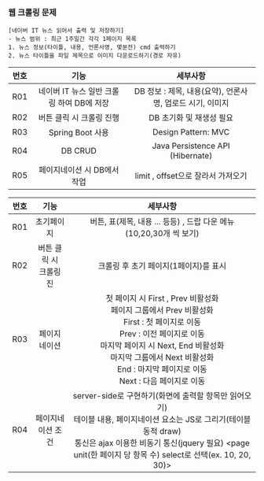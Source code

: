 ### 웹 크롤링 문제
```
[네이버 IT 뉴스 읽어서 출력 및 저장하기]
- 뉴스 범위 : 최근 1주일간 각각 1페이지 목록
1. 뉴스 정보(타이틀, 내용, 언론사명, 몇분전) cmd 출력하기
2. 뉴스 타이틀을 파일 제목으로 이미지 다운로드하기(경로 자유)
```

|번호|기능|세부사항|
|:---:|:---:|:---:|
| R01 | 네이버 IT 뉴스 일반 크롤링 하여 DB에 저장 | DB 정보 : 제목, 내용(요약), 언론사명, 업로드 시기, 이미지  |
| R02 | 버튼 클릭 시 크롤링 진행|DB 초기화 및 재생성 필요|
| R03 | Spring Boot 사용 | Design Pattern: MVC |
| R04 | DB CRUD  | Java Persistence API (Hibernate) |
| R05 | 페이지네이션 시 DB에서 작업| limit , offset으로 잘라서 가져오기 |

|번호|기능|세부사항|
|:---:|:---:|:---:|
| R01 | 초기페이지 | 버튼, 표(제목, 내용 ... 등등) , 드랍 다운 메뉴(10,20,30개 씩 보기) |
| R02 | 버튼 클릭 시 <br> 크롤링 진|크롤링 후 초기 페이지(1페이지)를 표시|
| R03 | 페이지 네이션| 첫 페이지 시 First , Prev 비활성화 <br> 페이지 그룹에서 Prev 비활성화 <br> First : 첫 페이지로 이동 <br> Prev : 이전 페이지로 이동 <br> 마지막 페이지 시 Next, End 비활성화 <br> 마지막 그룹에서 Next 비활성화 <br> End : 마지막 페이지로 이동 <br> Next : 다음 페이지로 이동|
| R04 |	페이지네이션 조건 | server-side로 구현하기(화면에 출력할 항목만 읽어오기) <br> 테이블 내용, 페이지네이션 요소는 JS로 그리기(테이블 동적 draw) <br> 통신은 ajax 이용한 비동기 통신(jquery 필요) <page unit(한 페이지 당 항목 수) select로 선택(ex. 10, 20, 30)> |
